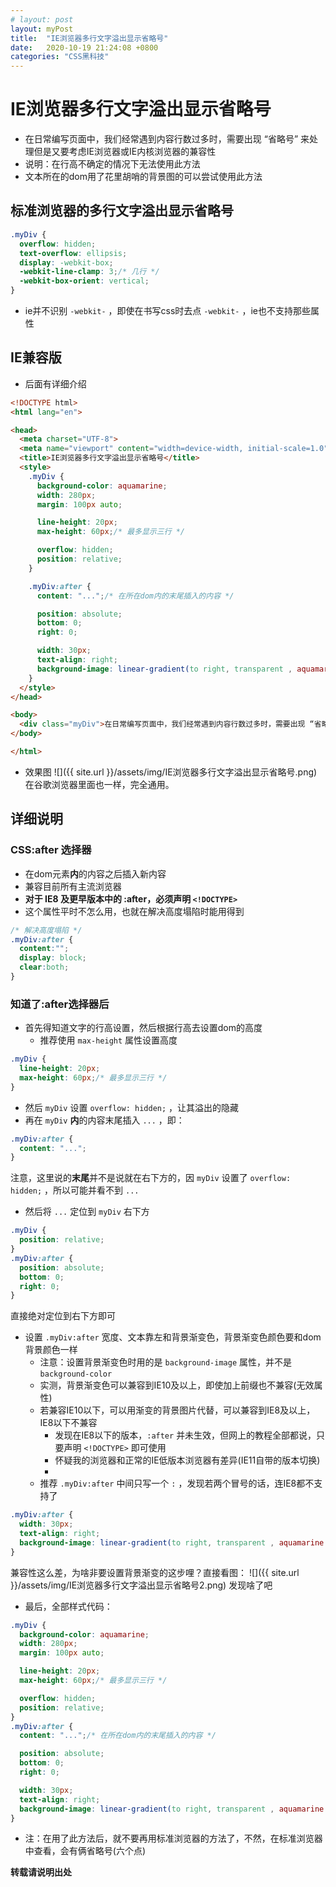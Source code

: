 ```yaml
---
# layout: post
layout: myPost
title:  "IE浏览器多行文字溢出显示省略号"
date:   2020-10-19 21:24:08 +0800
categories: "CSS黑科技"
---
```


# IE浏览器多行文字溢出显示省略号
- 在日常编写页面中，我们经常遇到内容行数过多时，需要出现 “省略号” 来处理但是又要考虑IE浏览器或IE内核浏览器的兼容性
- 说明：在行高不确定的情况下无法使用此方法
- 文本所在的dom用了花里胡哨的背景图的可以尝试使用此方法

## 标准浏览器的多行文字溢出显示省略号
```css
.myDiv {
  overflow: hidden;
  text-overflow: ellipsis;
  display: -webkit-box;
  -webkit-line-clamp: 3;/* 几行 */
  -webkit-box-orient: vertical;
}
```
- ie并不识别 `-webkit-` ，即使在书写css时去点 `-webkit-` ，ie也不支持那些属性

## IE兼容版
- 后面有详细介绍
```html
<!DOCTYPE html>
<html lang="en">

<head>
  <meta charset="UTF-8">
  <meta name="viewport" content="width=device-width, initial-scale=1.0">
  <title>IE浏览器多行文字溢出显示省略号</title>
  <style>
    .myDiv {
      background-color: aquamarine;
      width: 280px;
      margin: 100px auto;

      line-height: 20px;
      max-height: 60px;/* 最多显示三行 */

      overflow: hidden;
      position: relative;
    }

    .myDiv:after {
      content: "...";/* 在所在dom内的末尾插入的内容 */

      position: absolute;
      bottom: 0;
      right: 0;

      width: 30px;
      text-align: right;
      background-image: linear-gradient(to right, transparent , aquamarine 50%, aquamarine);
    }
  </style>
</head>

<body>
  <div class="myDiv">在日常编写页面中，我们经常遇到内容行数过多时，需要出现 “省略号” 来处理。但是又要考虑IE浏览器或IE内核浏览器的兼容性。</div>
</body>

</html>
```
- 效果图
  ![]({{ site.url }}/assets/img/IE浏览器多行文字溢出显示省略号.png)
  在谷歌浏览器里面也一样，完全通用。

## 详细说明
### CSS:after 选择器
- 在dom元素**内**的内容之后插入新内容
- 兼容目前所有主流浏览器
- **对于 IE8 及更早版本中的 :after，必须声明 `<!DOCTYPE>`**
- 这个属性平时不怎么用，也就在解决高度塌陷时能用得到
```css
/* 解决高度塌陷 */
.myDiv:after {
  content:""; 
  display: block; 
  clear:both; 
}
```
### 知道了:after选择器后
- 首先得知道文字的行高设置，然后根据行高去设置dom的高度
  - 推荐使用 `max-height` 属性设置高度
```css
.myDiv {
  line-height: 20px;
  max-height: 60px;/* 最多显示三行 */
}
```
- 然后 `myDiv` 设置 `overflow: hidden;` ，让其溢出的隐藏
- 再在 `myDiv` **内**的内容末尾插入 `...` ，即：
```css
.myDiv:after {
  content: "...";
}
```
注意，这里说的**末尾**并不是说就在右下方的，因 `myDiv` 设置了 `overflow: hidden;` ，所以可能并看不到 `...` 
- 然后将 `...` 定位到 `myDiv` 右下方
```css
.myDiv {
  position: relative;
}
.myDiv:after {
  position: absolute;
  bottom: 0;
  right: 0;
}
```
直接绝对定位到右下方即可
- 设置 `.myDiv:after` 宽度、文本靠左和背景渐变色，背景渐变色颜色要和dom背景颜色一样
  - 注意：设置背景渐变色时用的是 `background-image` 属性，并不是 `background-color`
  - 实测，背景渐变色可以兼容到IE10及以上，即使加上前缀也不兼容(无效属性)
  - 若兼容IE10以下，可以用渐变的背景图片代替，可以兼容到IE8及以上，IE8以下不兼容
    - 发现在IE8以下的版本，`:after` 并未生效，但网上的教程全部都说，只要声明 `<!DOCTYPE>` 即可使用
    - 怀疑我的浏览器和正常的IE低版本浏览器有差异(IE11自带的版本切换)
    - <!-- 或者网上的教程都错了？？ -->
  - 推荐 `.myDiv:after` 中间只写一个 `:` ，发现若两个冒号的话，连IE8都不支持了
```css
.myDiv:after {
  width: 30px;
  text-align: right;
  background-image: linear-gradient(to right, transparent , aquamarine 50%, aquamarine);/* transparent 透明色 */
}
```
兼容性这么差，为啥非要设置背景渐变的这步哩？直接看图：
  ![]({{ site.url }}/assets/img/IE浏览器多行文字溢出显示省略号2.png)
发现啥了吧
- 最后，全部样式代码：
```css
.myDiv {
  background-color: aquamarine;
  width: 280px;
  margin: 100px auto;

  line-height: 20px;
  max-height: 60px;/* 最多显示三行 */

  overflow: hidden;
  position: relative;
}
.myDiv:after {
  content: "...";/* 在所在dom内的末尾插入的内容 */

  position: absolute;
  bottom: 0;
  right: 0;

  width: 30px;
  text-align: right;
  background-image: linear-gradient(to right, transparent , aquamarine 50%, aquamarine);/* transparent 透明色 */
}
```
- 注：在用了此方法后，就不要再用标准浏览器的方法了，不然，在标准浏览器中查看，会有俩省略号(六个点)

**转载请说明出处**